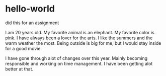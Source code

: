 # hello-world
did this for an assignment

I am 20 years old. My favorite animal is an elephant. My favorite color is pink. I have always been a lover for the arts. I like the summers and the warm weather the most. Being outside is big for me, but I would stay inside for a good movie.

I have gone through alot of changes over this year. Mainly becoming responsible and working on time management. I have been getting alot better at that. 
